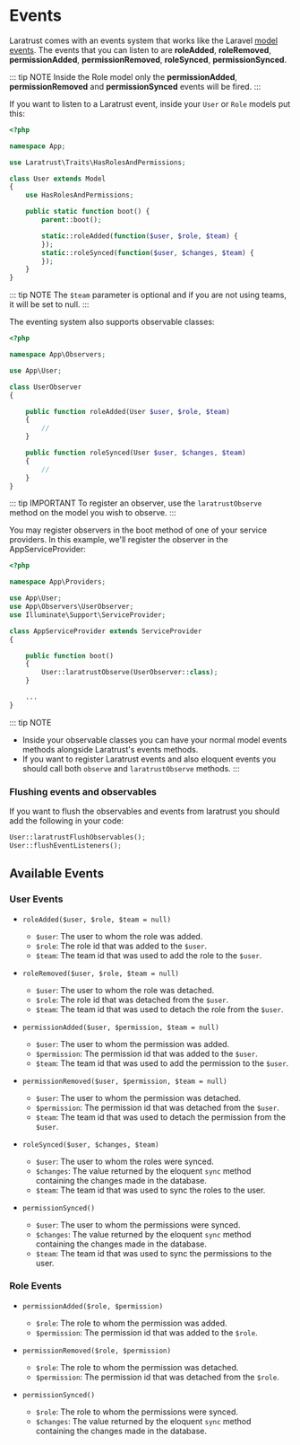# Events

Laratrust comes with an events system that works like the Laravel [model events](https://laravel.com/docs/eloquent#events). The events that you can listen to are **roleAdded**, **roleRemoved**, **permissionAdded**, **permissionRemoved**, **roleSynced**, **permissionSynced**.

::: tip NOTE
Inside the Role model only the **permissionAdded**, **permissionRemoved** and **permissionSynced** events will be fired.
:::

If you want to listen to a Laratrust event, inside your `User` or `Role` models put this:

```php
<?php

namespace App;

use Laratrust\Traits\HasRolesAndPermissions;

class User extends Model
{
    use HasRolesAndPermissions;

    public static function boot() {
        parent::boot();

        static::roleAdded(function($user, $role, $team) {
        });
        static::roleSynced(function($user, $changes, $team) {
        });
    }
}
```

::: tip NOTE
The `$team` parameter is optional and if you are not using teams, it will be set to null.
:::

The eventing system also supports observable classes:

```php
<?php

namespace App\Observers;

use App\User;

class UserObserver
{

    public function roleAdded(User $user, $role, $team)
    {
        //
    }

    public function roleSynced(User $user, $changes, $team)
    {
        //
    }
}
```

::: tip IMPORTANT
To register an observer, use the `laratrustObserve` method on the model you wish to observe.
:::

You may register observers in the boot method of one of your service providers. In this example, we'll register the observer in the AppServiceProvider:

```php
<?php

namespace App\Providers;

use App\User;
use App\Observers\UserObserver;
use Illuminate\Support\ServiceProvider;

class AppServiceProvider extends ServiceProvider
{

    public function boot()
    {
        User::laratrustObserve(UserObserver::class);
    }

    ...
}
```

::: tip NOTE

- Inside your observable classes you can have your normal model events methods alongside Laratrust's events methods.
- If you want to register Laratrust events and also eloquent events you should call both `observe` and `laratrustObserve` methods.
  :::

### Flushing events and observables

If you want to flush the observables and events from laratrust you should add the following in your code:

```php
User::laratrustFlushObservables();
User::flushEventListeners();
```

## Available Events

### User Events

- `roleAdded($user, $role, $team = null)`

  - `$user`: The user to whom the role was added.
  - `$role`: The role id that was added to the `$user`.
  - `$team`: The team id that was used to add the role to the `$user`.

- `roleRemoved($user, $role, $team = null)`

  - `$user`: The user to whom the role was detached.
  - `$role`: The role id that was detached from the `$user`.
  - `$team`: The team id that was used to detach the role from the `$user`.

- `permissionAdded($user, $permission, $team = null)`

  - `$user`: The user to whom the permission was added.
  - `$permission`: The permission id that was added to the `$user`.
  - `$team`: The team id that was used to add the permission to the `$user`.

- `permissionRemoved($user, $permission, $team = null)`

  - `$user`: The user to whom the permission was detached.
  - `$permission`: The permission id that was detached from the `$user`.
  - `$team`: The team id that was used to detach the permission from the `$user`.

- `roleSynced($user, $changes, $team)`

  - `$user`: The user to whom the roles were synced.
  - `$changes`: The value returned by the eloquent `sync` method containing the changes made in the database.
  - `$team`: The team id that was used to sync the roles to the user.

- `permissionSynced()`
  - `$user`: The user to whom the permissions were synced.
  - `$changes`: The value returned by the eloquent `sync` method containing the changes made in the database.
  - `$team`: The team id that was used to sync the permissions to the user.

### Role Events

- `permissionAdded($role, $permission)`

  - `$role`: The role to whom the permission was added.
  - `$permission`: The permission id that was added to the `$role`.

- `permissionRemoved($role, $permission)`

  - `$role`: The role to whom the permission was detached.
  - `$permission`: The permission id that was detached from the `$role`.

- `permissionSynced()`
  - `$role`: The role to whom the permissions were synced.
  - `$changes`: The value returned by the eloquent `sync` method containing the changes made in the database.
